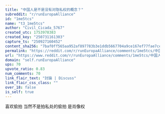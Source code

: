 ```yaml
---
title: "中国人是不是没有对隐私权的概念？"
subreddit: "r/runEuropaAlliance"
id: "1me5tcs"
name: "t3_1me5tcs"
author: "Civil_Cicada_5767"
created_utc: 1753978383
created_key: "250731161303"
capture_ts: "250927160452"
content_sha256: "7baf0ff565aa952af897783b3e1ddb5667704a9ce167ef77fae7ce866dda30ef"
permalink: "https://reddit.com/r/runEuropaAlliance/comments/1me5tcs/中国人是不是没有对隐私权的概念/"
url: "https://www.reddit.com/r/runEuropaAlliance/comments/1me5tcs/中国人是不是没有对隐私权的概念/"
domain: "self.runEuropaAlliance"
ups: 70
upvote_ratio: 0.83
num_comments: 70
link_flair_text: "討論 | Discuss"
link_flair_css_class: ""
over_18: false
is_self: true
---
```


喜欢偷拍 当然不是拍私处的偷拍 是肖像权
